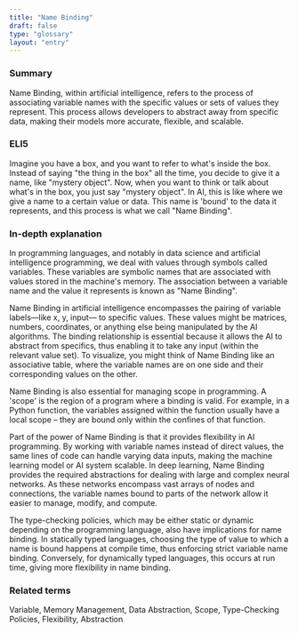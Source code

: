 ```yaml
---
title: "Name Binding"
draft: false
type: "glossary"
layout: "entry"
---
```


### Summary
Name Binding, within artificial intelligence, refers to the process of associating variable names with the specific values or sets of values they represent. This process allows developers to abstract away from specific data, making their models more accurate, flexible, and scalable.

### ELI5
Imagine you have a box, and you want to refer to what's inside the box. Instead of saying "the thing in the box" all the time, you decide to give it a name, like "mystery object". Now, when you want to think or talk about what's in the box, you just say "mystery object". In AI, this is like where we give a name to a certain value or data. This name is 'bound' to the data it represents, and this process is what we call "Name Binding".

### In-depth explanation
In programming languages, and notably in data science and artificial intelligence programming, we deal with values through symbols called variables. These variables are symbolic names that are associated with values stored in the machine's memory. The association between a variable name and the value it represents is known as "Name Binding".

Name Binding in artificial intelligence encompasses the pairing of variable labels—like x, y, input— to specific values. These values might be matrices, numbers, coordinates, or anything else being manipulated by the AI algorithms. The binding relationship is essential because it allows the AI to abstract from specifics, thus enabling it to take any input (within the relevant value set). To visualize, you might think of Name Binding like an associative table, where the variable names are on one side and their corresponding values on the other.

Name Binding is also essential for managing scope in programming. A 'scope' is the region of a program where a binding is valid. For example, in a Python function, the variables assigned within the function usually have a local scope – they are bound only within the confines of that function.

Part of the power of Name Binding is that it provides flexibility in AI programming. By working with variable names instead of direct values, the same lines of code can handle varying data inputs, making the machine learning model or AI system scalable. In deep learning, Name Binding provides the required abstractions for dealing with large and complex neural networks. As these networks encompass vast arrays of nodes and connections, the variable names bound to parts of the network allow it easier to manage, modify, and compute.

The type-checking policies, which may be either static or dynamic depending on the programming language, also have implications for name binding. In statically typed languages, choosing the type of value to which a name is bound happens at compile time, thus enforcing strict variable name binding. Conversely, for dynamically typed languages, this occurs at run time, giving more flexibility in name binding.

### Related terms
Variable, Memory Management, Data Abstraction, Scope, Type-Checking Policies, Flexibility, Abstraction
